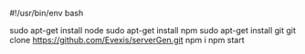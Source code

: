 #!/usr/bin/env bash

sudo apt-get install node
sudo apt-get install npm
sudo apt-get install git
git clone https://github.com/Evexis/serverGen.git
npm i
npm start
